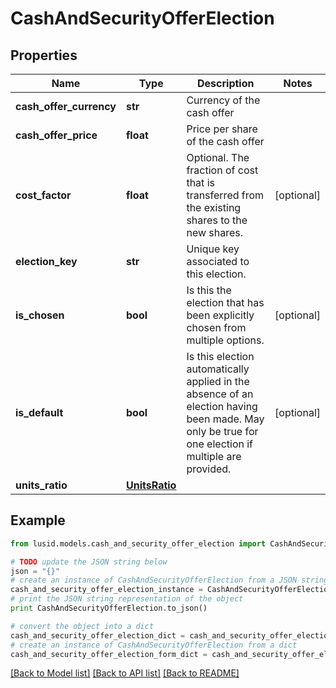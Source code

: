 # CashAndSecurityOfferElection



## Properties
Name | Type | Description | Notes
------------ | ------------- | ------------- | -------------
**cash_offer_currency** | **str** | Currency of the cash offer | 
**cash_offer_price** | **float** | Price per share of the cash offer | 
**cost_factor** | **float** | Optional. The fraction of cost that is transferred from the existing shares to the new shares. | [optional] 
**election_key** | **str** | Unique key associated to this election. | 
**is_chosen** | **bool** | Is this the election that has been explicitly chosen from multiple options. | [optional] 
**is_default** | **bool** | Is this election automatically applied in the absence of an election having been made.  May only be true for one election if multiple are provided. | [optional] 
**units_ratio** | [**UnitsRatio**](UnitsRatio.md) |  | 

## Example

```python
from lusid.models.cash_and_security_offer_election import CashAndSecurityOfferElection

# TODO update the JSON string below
json = "{}"
# create an instance of CashAndSecurityOfferElection from a JSON string
cash_and_security_offer_election_instance = CashAndSecurityOfferElection.from_json(json)
# print the JSON string representation of the object
print CashAndSecurityOfferElection.to_json()

# convert the object into a dict
cash_and_security_offer_election_dict = cash_and_security_offer_election_instance.to_dict()
# create an instance of CashAndSecurityOfferElection from a dict
cash_and_security_offer_election_form_dict = cash_and_security_offer_election.from_dict(cash_and_security_offer_election_dict)
```
[[Back to Model list]](../README.md#documentation-for-models) [[Back to API list]](../README.md#documentation-for-api-endpoints) [[Back to README]](../README.md)


